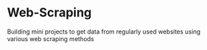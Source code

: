 # Web-Scraping

Building mini projects to get data from regularly used websites
using various web scraping methods
